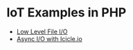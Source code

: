 IoT Examples in PHP
===================

* [Low Level File I/O](./php-file/README.md)
* [Async I/O with Icicle.io](./icicle/README.md)